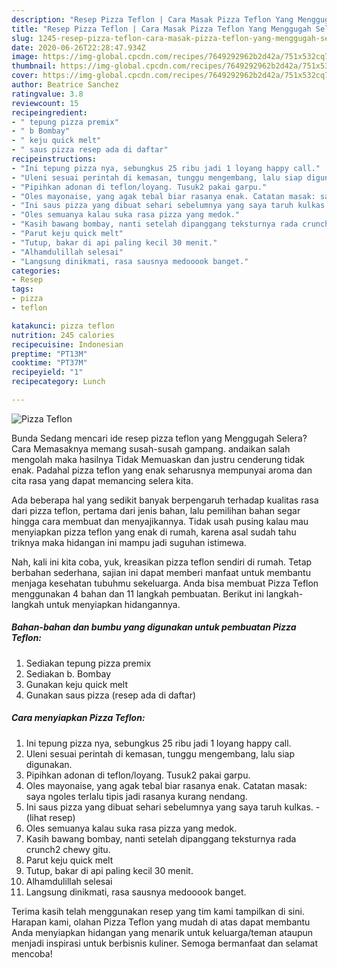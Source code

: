 ```yaml
---
description: "Resep Pizza Teflon | Cara Masak Pizza Teflon Yang Menggugah Selera"
title: "Resep Pizza Teflon | Cara Masak Pizza Teflon Yang Menggugah Selera"
slug: 1245-resep-pizza-teflon-cara-masak-pizza-teflon-yang-menggugah-selera
date: 2020-06-26T22:28:47.934Z
image: https://img-global.cpcdn.com/recipes/7649292962b2d42a/751x532cq70/pizza-teflon-foto-resep-utama.jpg
thumbnail: https://img-global.cpcdn.com/recipes/7649292962b2d42a/751x532cq70/pizza-teflon-foto-resep-utama.jpg
cover: https://img-global.cpcdn.com/recipes/7649292962b2d42a/751x532cq70/pizza-teflon-foto-resep-utama.jpg
author: Beatrice Sanchez
ratingvalue: 3.8
reviewcount: 15
recipeingredient:
- " tepung pizza premix"
- " b Bombay"
- " keju quick melt"
- " saus pizza resep ada di daftar"
recipeinstructions:
- "Ini tepung pizza nya, sebungkus 25 ribu jadi 1 loyang happy call."
- "Uleni sesuai perintah di kemasan, tunggu mengembang, lalu siap digunakan."
- "Pipihkan adonan di teflon/loyang. Tusuk2 pakai garpu."
- "Oles mayonaise, yang agak tebal biar rasanya enak. Catatan masak: saya ngoles terlalu tipis jadi rasanya kurang nendang."
- "Ini saus pizza yang dibuat sehari sebelumnya yang saya taruh kulkas.             (lihat resep)"
- "Oles semuanya kalau suka rasa pizza yang medok."
- "Kasih bawang bombay, nanti setelah dipanggang teksturnya rada crunch2 chewy gitu."
- "Parut keju quick melt"
- "Tutup, bakar di api paling kecil 30 menit."
- "Alhamdulillah selesai"
- "Langsung dinikmati, rasa sausnya medooook banget."
categories:
- Resep
tags:
- pizza
- teflon

katakunci: pizza teflon 
nutrition: 245 calories
recipecuisine: Indonesian
preptime: "PT13M"
cooktime: "PT37M"
recipeyield: "1"
recipecategory: Lunch

---
```



![Pizza Teflon](https://img-global.cpcdn.com/recipes/7649292962b2d42a/751x532cq70/pizza-teflon-foto-resep-utama.jpg)

Bunda Sedang mencari ide resep pizza teflon yang Menggugah Selera? Cara Memasaknya memang susah-susah gampang. andaikan salah mengolah maka hasilnya Tidak Memuaskan dan justru cenderung tidak enak. Padahal pizza teflon yang enak seharusnya mempunyai aroma dan cita rasa yang dapat memancing selera kita.



Ada beberapa hal yang sedikit banyak berpengaruh terhadap kualitas rasa dari pizza teflon, pertama dari jenis bahan, lalu pemilihan bahan segar hingga cara membuat dan menyajikannya. Tidak usah pusing kalau mau menyiapkan pizza teflon yang enak di rumah, karena asal sudah tahu triknya maka hidangan ini mampu jadi suguhan istimewa.


Nah, kali ini kita coba, yuk, kreasikan pizza teflon sendiri di rumah. Tetap berbahan sederhana, sajian ini dapat memberi manfaat untuk membantu menjaga kesehatan tubuhmu sekeluarga. Anda bisa membuat Pizza Teflon menggunakan 4 bahan dan 11 langkah pembuatan. Berikut ini langkah-langkah untuk menyiapkan hidangannya.

<!--inarticleads1-->

##### Bahan-bahan dan bumbu yang digunakan untuk pembuatan Pizza Teflon:

1. Sediakan  tepung pizza premix
1. Sediakan  b. Bombay
1. Gunakan  keju quick melt
1. Gunakan  saus pizza (resep ada di daftar)




<!--inarticleads2-->

##### Cara menyiapkan Pizza Teflon:

1. Ini tepung pizza nya, sebungkus 25 ribu jadi 1 loyang happy call.
1. Uleni sesuai perintah di kemasan, tunggu mengembang, lalu siap digunakan.
1. Pipihkan adonan di teflon/loyang. Tusuk2 pakai garpu.
1. Oles mayonaise, yang agak tebal biar rasanya enak. Catatan masak: saya ngoles terlalu tipis jadi rasanya kurang nendang.
1. Ini saus pizza yang dibuat sehari sebelumnya yang saya taruh kulkas. -             (lihat resep)
1. Oles semuanya kalau suka rasa pizza yang medok.
1. Kasih bawang bombay, nanti setelah dipanggang teksturnya rada crunch2 chewy gitu.
1. Parut keju quick melt
1. Tutup, bakar di api paling kecil 30 menit.
1. Alhamdulillah selesai
1. Langsung dinikmati, rasa sausnya medooook banget.




Terima kasih telah menggunakan resep yang tim kami tampilkan di sini. Harapan kami, olahan Pizza Teflon yang mudah di atas dapat membantu Anda menyiapkan hidangan yang menarik untuk keluarga/teman ataupun menjadi inspirasi untuk berbisnis kuliner. Semoga bermanfaat dan selamat mencoba!
